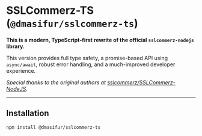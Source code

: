 # SSLCommerz-TS (`@dmasifur/sslcommerz-ts`)

**This is a modern, TypeScript-first rewrite of the official `sslcommerz-nodejs` library.**

This version provides full type safety, a promise-based API using `async/await`, robust error handling, and a much-improved developer experience.

*Special thanks to the original authors at [sslcommerz/SSLCommerz-NodeJS](https://github.com/sslcommerz/SSLCommerz-NodeJS).*

---

## Installation

```bash
npm install @dmasifur/sslcommerz-ts
```